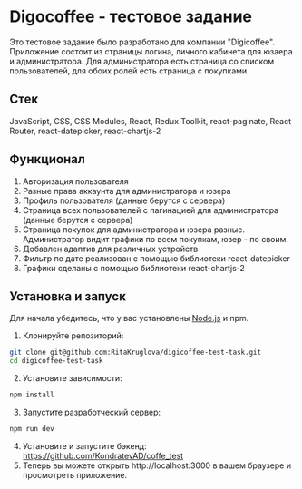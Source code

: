 # Digocoffee - тестовое задание

Это тестовое задание было разработано для компании "Digicoffee". Приложение состоит из страницы логина, личного кабинета для юзаера и администратора. Для администратора есть страница со списком пользователей, для обоих ролей есть страница с покупками.

## Стек

JavaScript, CSS, CSS Modules, React, Redux Toolkit, react-paginate, React Router, react-datepicker, react-chartjs-2

## Функционал

1. Авторизация пользователя
2. Разные права аккаунта для администратора и юзера
2. Профиль пользователя (данные берутся с сервера)
3. Страница всех пользователей с пагинацией для администратора (данные берутся с сервера)
4. Страница покупок для администратора и юзера разные. Администратор видит графики по всем покупкам, юзер - по своим.
5. Добавлен адаптив для различных устройств
6. Фильтр по дате реализован с помощью библиотеки react-datepicker
7. Графики сделаны с помощью библиотеки react-chartjs-2

## Установка и запуск

Для начала убедитесь, что у вас установлены [Node.js](https://nodejs.org/en/) и npm.

1. Клонируйте репозиторий:
```bash
git clone git@github.com:RitaKruglova/digicoffee-test-task.git
cd digicoffee-test-task
```
2. Установите зависимости:
```bash
npm install
```
3. Запустите разработческий сервер:
```bash
npm run dev
```
4. Установите и запустите бэкенд:
https://github.com/KondratevAD/coffe_test
5. Теперь вы можете открыть http://localhost:3000 в вашем браузере и просмотреть приложение.
